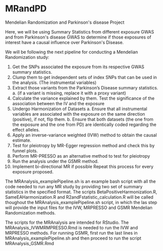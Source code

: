 # MRandPD
Mendelian Randomization and Parkinson's disease Project

Here, we will be using Summary Statistics from different exposure GWAS and from Parkinson's disease GWAS to determine if those exposures of interest have a causal influence over Parkinson's Disease.

We will be following the next pipeline for conducting a Mendelian Randomization study:
1.	Get the SNPs associated the exposure from its respective GWAS summary statistics.
2.	Clump them to get independent sets of index SNPs that can be used in the analysis.  (The instrumental variables)
3.	Extract those variants from the Parkinson’s Disease summary statistics.
a.	(if a variant is missing, replace it with a proxy variant)
4. Calculate the variance explained by them. Test the significance of the association between the IV and the exposure 
5.	Undergo Harmonization of Datasets
a.	Ensure that all instrumental variables are associated with the exposure on the same direction (positive), if not, flip them.
b.	Ensure that both datasets (the one from the exposure and the one from PD) are identically coded regarding the effect alleles. 
6. Apply an inverse-variance weighted (IVW) method to obtain the causal estimate.
7. Test for pleiotropy by MR-Egger regression method and check this by funnel plots.
8.	Perform MR-PRESSO as an alternative method to test for pleiotropy
9. Run the analysis under the GSMR method.
10.	Implement bi-directional MR if possible
Repeat this process for every exposure proposed.

The MRAnalysis_examplePipeline.sh is an example bash script with all the code needed to run any MR study by providing two set of summary statistics in the specified format. The scripts BetaPositiveHarmonization.R, SameEAHarmonization.R and R2andFstatistic_calculation.R will be called thoughout the MRAnalysis_examplePipeline.sh script, in which the las step will provide the input files for the IVW, MRPRESSO and GSMR Mendelian Randomization methods.

The scripts for the MRAnalysis are intended for RStudio. The MRAnalysis_IVWMRMPRESSO.Rmd is needed to run the IVW and MRPRESSO methods. For running GSMR, first run the last lines in MRAnalysis_examplePipeline.sh and then proceed to run the script MRAnalysis_GSMR.Rmd
